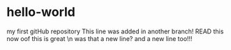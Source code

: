 # hello-world
my first gitHub repository
This line was added in another branch!
READ this now 
oof this is great
\n
was that a new line?
and a new line too!!!
